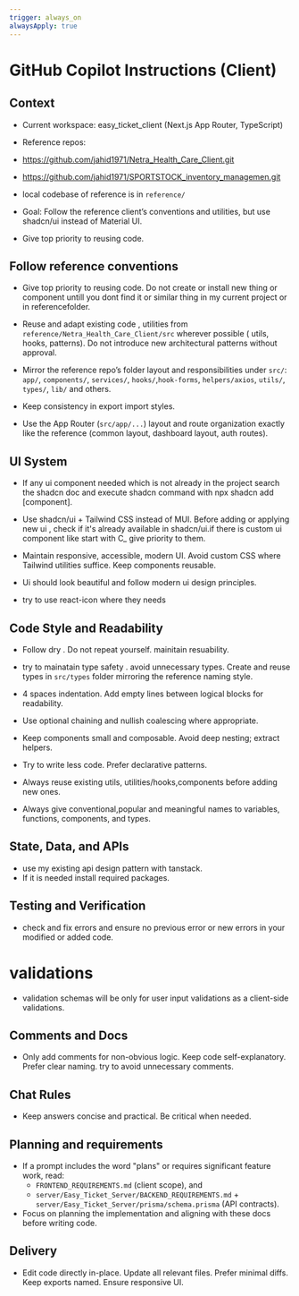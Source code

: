 ```yaml
---
trigger: always_on
alwaysApply: true
---
```


# GitHub Copilot Instructions (Client)

## Context

-   Current workspace: easy_ticket_client (Next.js App Router, TypeScript)
-   Reference repos:

-   https://github.com/jahid1971/Netra_Health_Care_Client.git

-   https://github.com/jahid1971/SPORTSTOCK_inventory_managemen.git

-   local codebase of reference is in `reference/`

-   Goal: Follow the reference client’s conventions and utilities, but use shadcn/ui instead of Material UI.

-   Give top priority to reusing code.

## Follow reference conventions

-   Give top priority to reusing code. Do not create or install new thing or component untill you dont find it or similar thing in my current project or in referencefolder.
-   Reuse and adapt existing code , utilities from `reference/Netra_Health_Care_Client/src` wherever possible ( utils, hooks, patterns). Do not introduce new architectural patterns without approval.
-   Mirror the reference repo’s folder layout and responsibilities under `src/`: `app/`, `components/`, `services/`, `hooks/`,`hook-forms`, `helpers/axios`, `utils/`, `types/`, `lib/` and others.

-   Keep consistency in export import styles.
-   Use the App Router (`src/app/...`) layout and route organization exactly like the reference (common layout, dashboard layout, auth routes).

## UI System

-   If any ui component needed which is not already in the project search the shadcn doc and execute shadcn command with npx shadcn add [component].

-   Use shadcn/ui + Tailwind CSS instead of MUI. Before adding or applying new ui , check if it's already available in shadcn/ui.if there is custom ui component like start with C\_ give priority to them.
-   Maintain responsive, accessible, modern UI. Avoid custom CSS where Tailwind utilities suffice. Keep components reusable.

-   Ui should look beautiful and follow modern ui design principles.

-   try to use react-icon where they needs

## Code Style and Readability



- Follow dry . Do not repeat yourself. mainitain resuability.

-   try to mainatain type safety . avoid unnecessary types. Create and reuse types in `src/types` folder mirroring the reference naming style.
-   4 spaces indentation. Add empty lines between logical blocks for readability.
-   Use optional chaining and nullish coalescing where appropriate.
-   Keep components small and composable. Avoid deep nesting; extract helpers.
-   Try to write less code. Prefer declarative patterns.
-   Always reuse existing utils, utilities/hooks,components before adding new ones.
-   Always give conventional,popular and meaningful names to variables, functions, components, and types.

## State, Data, and APIs

-   use my existing api design pattern with tanstack.
-   If it is needed install required packages.

## Testing and Verification

-   check and fix errors and ensure no previous error or new errors in your modified or added code.

# validations 

- validation schemas will be only for user input validations as a client-side validations.

## Comments and Docs

-   Only add comments for non-obvious logic. Keep code self-explanatory. Prefer clear naming. try to avoid unnecessary comments.

## Chat Rules

-   Keep answers concise and practical. Be critical when needed.

## Planning and requirements

-   If a prompt includes the word "plans" or requires significant feature work, read:
    -   `FRONTEND_REQUIREMENTS.md` (client scope), and
    -   `server/Easy_Ticket_Server/BACKEND_REQUIREMENTS.md` + `server/Easy_Ticket_Server/prisma/schema.prisma` (API contracts).
-   Focus on planning the implementation and aligning with these docs before writing code.

## Delivery

-   Edit code directly in-place. Update all relevant files. Prefer minimal diffs. Keep exports named. Ensure responsive UI.

